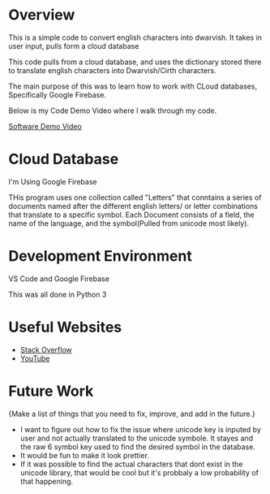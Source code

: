 # Overview

This is a simple code to convert english characters into dwarvish. It takes in user input, pulls form a cloud database

This code pulls from a cloud database, and uses the dictionary stored there to translate english characters into Dwarvish/Cirth characters.

The main purpose of this was to learn how to work with CLoud databases, Specifically Google Firebase. 

Below is my Code Demo Video where I walk through my code.

[Software Demo Video](https://youtu.be/Axc70mWDnMY)

# Cloud Database

I'm Using Google Firebase

THis program uses one collection called "Letters" that conntains a series of documents named after the different english letters/ or letter combinations that translate to a specific symbol. Each Document consists of a field, the name of the language, and the symbol(Pulled from unicode most likely).

# Development Environment

VS Code and Google Firebase

This was all done in Python 3

# Useful Websites

* [Stack Overflow](https://stackoverflow.com/)
* [YouTube](http://youtube.com)

# Future Work

{Make a list of things that you need to fix, improve, and add in the future.}
* I want to figure out how to fix the issue where unicode key is inputed by user and not actually translated to the unicode symbole. It stayes and the raw 6 symbol key used to find the desired symbol in the database.
* It would be fun to make it look prettier.
* If it was possible to find the actual characters that dont exist in the unicode library, that would be cool but it's probbaly a low probability of that happening.